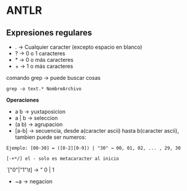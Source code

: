 # ANTLR

## Expresiones regulares

- . → Cualquier caracter (excepto espacio en blanco)
- ? → 0 o 1 caracteres
- \* → 0 o más caracteres
- \+ → 1 o más caracteres

comando grep →  puede buscar cosas 

`grep -o text.* NombreArchivo`

**Operaciones**
-  a b  → yuxtaposicion 
- a | b → seleccion
- (a b) → agrupacion 
- [a-b] → secuencia, desde a(caracter ascii) hasta b(caracter ascii), tambien puede ser numeros:

`Ejemplo: [00-30] = ([0-2][0-9]) | "30" → 00, 01, 02, ... , 29, 30`

`[-+*/] el - solo es metacaracter al inicio`

`["0"|"1"\t] → " 0 | 1 
- ~a → negacion





